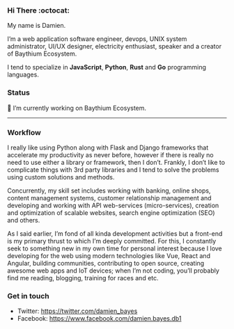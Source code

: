 ### Hi There :octocat:

My name is Damien.

I’m a web application software engineer, devops, UNIX system administrator, UI/UX designer, electricity enthusiast, speaker and a creator of Baythium Ecosystem.

I tend to specialize in **JavaScript**, **Python**, **Rust** and **Go** programming languages.

### Status

🔭 I’m currently working on Baythium Ecosystem.

---

### Workflow

I really like using Python along with Flask and Django frameworks that accelerate my productivity as never before, however if there is really no need to use either a library or framework, then I don’t. Frankly, I don’t like to complicate things with 3rd party libraries and I tend to solve the problems using custom solutions and methods.

Concurrently, my skill set includes working with banking, online shops, content management systems, customer relationship management and developing and working with API web-services (micro-services), creation and optimization of scalable websites, search engine optimization (SEO) and others.

As I said earlier, I’m fond of all kinda development activities but a front-end is my primary thrust to which I’m deeply committed. For this, I constantly seek to something new in my own time for personal interest because I love developing for the web using modern technologies like Vue, React and Angular, building communities, contributing 
to open source, creating awesome web apps and IoT devices; when I’m not coding, you’ll probably find me reading, blogging, training for races and etc.

### Get in touch

- Twitter: https://twitter.com/damien_bayes
- Facebook: https://www.facebook.com/damien.bayes.db1
